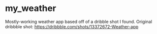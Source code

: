 # my_weather

Mostly-working weather app based off of a dribble shot I found. Original dribbble shot: https://dribbble.com/shots/13372672-Weather-app
